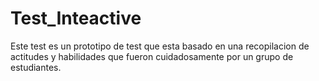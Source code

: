 # Test_Inteactive
Este test es un prototipo de test que esta basado en una recopilacion de actitudes y habilidades que fueron cuidadosamente por un grupo de estudiantes.
